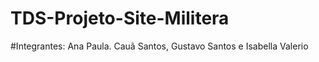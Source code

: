 # TDS-Projeto-Site-Militera

#Integrantes: Ana Paula. Cauã Santos, Gustavo Santos e Isabella Valerio
